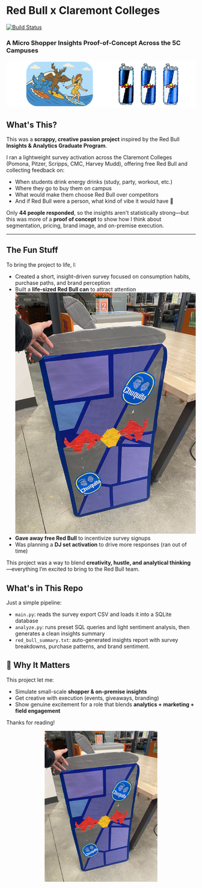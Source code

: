 # Red Bull x Claremont Colleges 
[![Build Status](https://github.com/maxplush/5c-redbull/actions/workflows/test-workflows.yml/badge.svg)](https://github.com/maxplush/5c-redbull/actions/workflows/test-workflows.yml)
### A Micro Shopper Insights Proof-of-Concept Across the 5C Campuses
![Survey Promo](images/redbull_banner.png)

## What's This?

This was a **scrappy, creative passion project** inspired by the Red Bull **Insights & Analytics Graduate Program**.

I ran a lightweight survey activation across the Claremont Colleges (Pomona, Pitzer, Scripps, CMC, Harvey Mudd), offering free Red Bull and collecting feedback on:

- When students drink energy drinks (study, party, workout, etc.)
- Where they go to buy them on campus
- What would make them choose Red Bull over competitors
- And if Red Bull were a person, what kind of vibe it would have 👀

Only **44 people responded**, so the insights aren't statistically strong—but this was more of a **proof of concept** to show how I think about segmentation, pricing, brand image, and on-premise execution.

---

## The Fun Stuff

To bring the project to life, I:
- Created a short, insight-driven survey focused on consumption habits, purchase paths, and brand perception
- Built a **life-sized Red Bull can** to attract attention ![Red Bull Can](images/redbull_craft.jpg)
- **Gave away free Red Bull** to incentivize survey signups
- Was planning a **DJ set activation** to drive more responses (ran out of time)

This project was a way to blend **creativity, hustle, and analytical thinking**—everything I’m excited to bring to the Red Bull team.

## What's in This Repo

Just a simple pipeline:

- `main.py`: reads the survey export CSV and loads it into a SQLite database
- `analyze.py`: runs preset SQL queries and light sentiment analysis, then generates a clean insights summary
- `red_bull_summary.txt`: auto-generated insights report with survey breakdowns, purchase patterns, and brand sentiment.

## 🚀 Why It Matters

This project let me:
- Simulate small-scale **shopper & on-premise insights**
- Get creative with execution (events, giveaways, branding)
- Show genuine excitement for a role that blends **analytics + marketing + field engagement**

Thanks for reading!

<p align="center">
  <img src="images/redbull_craft.jpg" alt="Red Bull Can Craft" width="300">
</p>